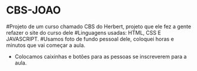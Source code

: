 # CBS-JOAO
#Projeto de um curso chamado CBS do Herbert, projeto que ele fez a gente refazer o site do curso dele 
#Linguagens usadas: HTML, CSS E JAVASCRIPT.
#Usamos foto de fundo pessoal dele, coloquei horas e minutos que vai começar a aula.
- Colocamos caixinhas e botões para as pessoas se inscreverem para a aula. 
